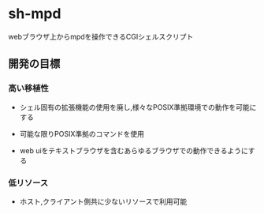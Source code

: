 # sh-mpd

webブラウザ上からmpdを操作できるCGIシェルスクリプト

## 開発の目標

### 高い移植性

- シェル固有の拡張機能の使用を廃し,様々なPOSIX準拠環境での動作を可能にする

- 可能な限りPOSIX準拠のコマンドを使用

- web uiをテキストブラウザを含むあらゆるブラウザでの動作できるようにする

### 低リソース

- ホスト,クライアント側共に少ないリソースで利用可能
